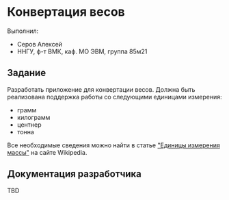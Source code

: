 ﻿# Конвертация весов

Выполнил:

 - Серов Алексей
 - ННГУ, ф-т ВМК, каф. МО ЭВМ, группа 85м21

## Задание

Разработать приложение для конвертации весов. 
Должна быть реализована поддержка работы со следующими единицами измерения:
 - грамм
 - килограмм
 - центнер
 - тонна
 
Все необходимые сведения можно найти в статье 
["Единицы измерения массы"][Weight] на сайте Wikipedia.


## Документация разработчика

TBD

<!-- LINKS -->

[Weight]: https://ru.wikipedia.org/wiki/%D0%95%D0%B4%D0%B8%D0%BD%D0%B8%D1%86%D1%8B_%D0%B8%D0%B7%D0%BC%D0%B5%D1%80%D0%B5%D0%BD%D0%B8%D1%8F_%D0%BC%D0%B0%D1%81%D1%81%D1%8B